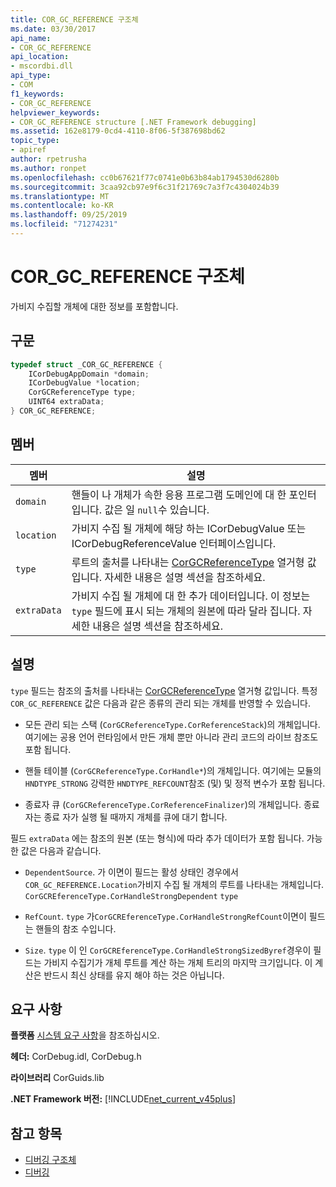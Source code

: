 ```yaml
---
title: COR_GC_REFERENCE 구조체
ms.date: 03/30/2017
api_name:
- COR_GC_REFERENCE
api_location:
- mscordbi.dll
api_type:
- COM
f1_keywords:
- COR_GC_REFERENCE
helpviewer_keywords:
- COR_GC_REFERENCE structure [.NET Framework debugging]
ms.assetid: 162e8179-0cd4-4110-8f06-5f387698bd62
topic_type:
- apiref
author: rpetrusha
ms.author: ronpet
ms.openlocfilehash: cc0b67621f77c0741e0b63b84ab1794530d6280b
ms.sourcegitcommit: 3caa92cb97e9f6c31f21769c7a3f7c4304024b39
ms.translationtype: MT
ms.contentlocale: ko-KR
ms.lasthandoff: 09/25/2019
ms.locfileid: "71274231"
---
```

# <a name="cor_gc_reference-structure"></a>COR_GC_REFERENCE 구조체
가비지 수집할 개체에 대한 정보를 포함합니다.  
  
## <a name="syntax"></a>구문  
  
```cpp  
typedef struct _COR_GC_REFERENCE {  
    ICorDebugAppDomain *domain;   
    ICorDebugValue *location;  
    CorGCReferenceType type;  
    UINT64 extraData;  
} COR_GC_REFERENCE;  
```  
  
## <a name="members"></a>멤버  
  
|멤버|설명|  
|------------|-----------------|  
|`domain`|핸들이 나 개체가 속한 응용 프로그램 도메인에 대 한 포인터입니다. 값은 일 `null`수 있습니다.|  
|`location`|가비지 수집 될 개체에 해당 하는 ICorDebugValue 또는 ICorDebugReferenceValue 인터페이스입니다.|  
|`type`|루트의 출처를 나타내는 [CorGCReferenceType](corgcreferencetype-enumeration.md) 열거형 값입니다. 자세한 내용은 설명 섹션을 참조하세요.|  
|`extraData`|가비지 수집 될 개체에 대 한 추가 데이터입니다. 이 정보는 `type` 필드에 표시 되는 개체의 원본에 따라 달라 집니다. 자세한 내용은 설명 섹션을 참조하세요.|  
  
## <a name="remarks"></a>설명  
 `type` 필드는 참조의 출처를 나타내는 [CorGCReferenceType](corgcreferencetype-enumeration.md) 열거형 값입니다. 특정 `COR_GC_REFERENCE` 값은 다음과 같은 종류의 관리 되는 개체를 반영할 수 있습니다.  
  
- 모든 관리 되는 스택 (`CorGCReferenceType.CorReferenceStack`)의 개체입니다. 여기에는 공용 언어 런타임에서 만든 개체 뿐만 아니라 관리 코드의 라이브 참조도 포함 됩니다.  
  
- 핸들 테이블 (`CorGCReferenceType.CorHandle*`)의 개체입니다. 여기에는 모듈의`HNDTYPE_STRONG` 강력한 `HNDTYPE_REFCOUNT`참조 (및) 및 정적 변수가 포함 됩니다.  
  
- 종료자 큐 (`CorGCReferenceType.CorReferenceFinalizer`)의 개체입니다. 종료자는 종료 자가 실행 될 때까지 개체를 큐에 대기 합니다.  
  
 필드 `extraData` 에는 참조의 원본 (또는 형식)에 따라 추가 데이터가 포함 됩니다. 가능한 값은 다음과 같습니다.  
  
- `DependentSource`. 가 이면이 필드는 활성 상태인 경우에서 `COR_GC_REFERENCE.Location`가비지 수집 될 개체의 루트를 나타내는 개체입니다. `CorGCREferenceType.CorHandleStrongDependent` `type`  
  
- `RefCount`. `type` 가`CorGCREferenceType.CorHandleStrongRefCount`이면이 필드는 핸들의 참조 수입니다.  
  
- `Size`. `type` 이 인 `CorGCREferenceType.CorHandleStrongSizedByref`경우이 필드는 가비지 수집기가 개체 루트를 계산 하는 개체 트리의 마지막 크기입니다. 이 계산은 반드시 최신 상태를 유지 해야 하는 것은 아닙니다.  
  
## <a name="requirements"></a>요구 사항  
 **플랫폼** [시스템 요구 사항](../../get-started/system-requirements.md)을 참조하십시오.  
  
 **헤더:** CorDebug.idl, CorDebug.h  
  
 **라이브러리** CorGuids.lib  
  
 **.NET Framework 버전:** [!INCLUDE[net_current_v45plus](../../../../includes/net-current-v45plus-md.md)]  
  
## <a name="see-also"></a>참고 항목

- [디버깅 구조체](debugging-structures.md)
- [디버깅](index.md)

